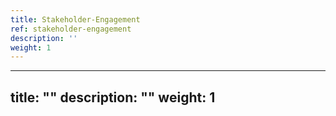 ```yaml
---
title: Stakeholder-Engagement
ref: stakeholder-engagement
description: ''
weight: 1
---
```

---
title: ""
description: ""
weight: 1
---